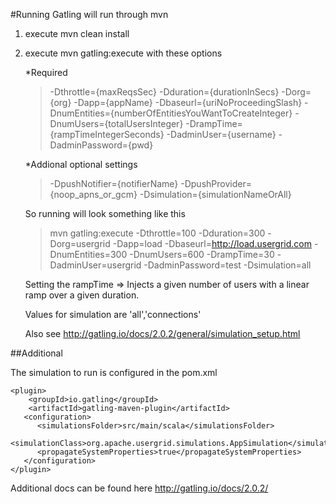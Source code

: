 #Running
Gatling will run through mvn

1. execute mvn clean install

1. execute mvn gatling:execute with these options

	*Required
	> -Dthrottle={maxReqsSec} -Dduration={durationInSecs} -Dorg={org}  -Dapp={appName} -Dbaseurl={uriNoProceedingSlash} -DnumEntities={numberOfEntitiesYouWantToCreateInteger} -DnumUsers={totalUsersInteger} -DrampTime={rampTimeIntegerSeconds} -DadminUser={username} -DadminPassword={pwd}

	*Addional optional settings 
		
	>-DpushNotifier={notifierName} -DpushProvider={noop_apns_or_gcm} -Dsimulation={simulationNameOrAll}

	So running will look something like this
	>mvn gatling:execute -Dthrottle=100 -Dduration=300 -Dorg=usergrid  -Dapp=load -Dbaseurl=http://load.usergrid.com -DnumEntities=300 -DnumUsers=600 -DrampTime=30 -DadminUser=usergrid -DadminPassword=test -Dsimulation=all
	
	Setting the rampTime => Injects a given number of users with a linear ramp over a given duration.

	Values for simulation are 'all','connections'
	
	Also see http://gatling.io/docs/2.0.2/general/simulation_setup.html

##Additional

The simulation to run is configured in the pom.xml

	<plugin>
		<groupId>io.gatling</groupId>
		<artifactId>gatling-maven-plugin</artifactId>
       <configuration>
          <simulationsFolder>src/main/scala</simulationsFolder>
          <simulationClass>org.apache.usergrid.simulations.AppSimulation</simulationClass>
          <propagateSystemProperties>true</propagateSystemProperties>
       </configuration>
	</plugin>


Additional docs can be found here http://gatling.io/docs/2.0.2/
